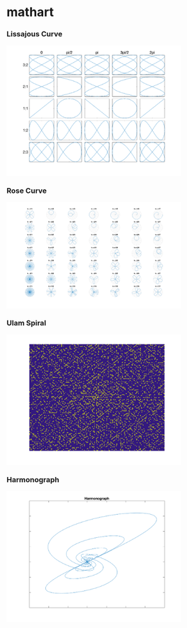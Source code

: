 # mathart

### Lissajous Curve
<img align="center" src="display/lissajous.png" width="400"/>


### Rose Curve
<img align="center" src="display/rose_curve.png" width="400"/>


### Ulam Spiral
<img align="center" src="display/ulam.png" width="400"/>


### Harmonograph
<img align="center" src="display/harmonograph.png" width="400"/>
